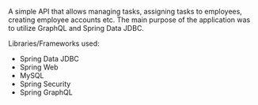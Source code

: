 A simple API that allows managing tasks, assigning tasks to employees, creating employee accounts etc. The main purpose of the application was to utilize GraphQL and Spring Data JDBC.

Libraries/Frameworks used:

- Spring Data JDBC
- Spring Web
- MySQL
- Spring Security
- Spring GraphQL
